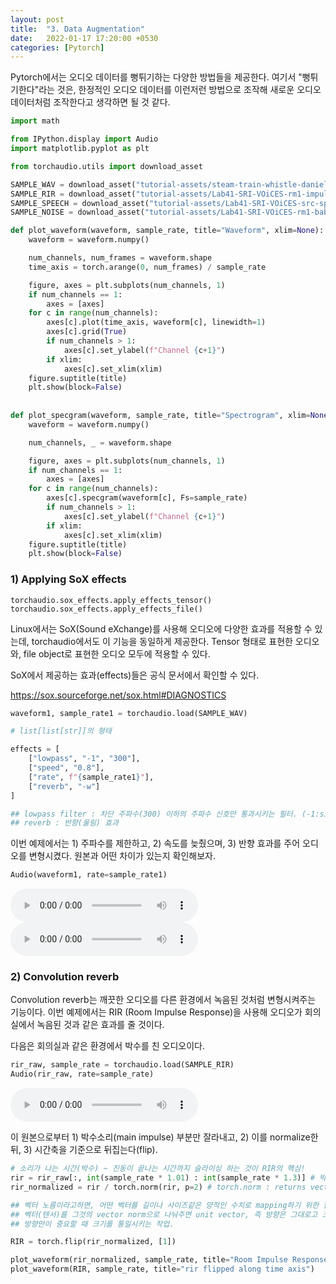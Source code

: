 ```yaml
---
layout: post
title:  "3. Data Augmentation"
date:   2022-01-17 17:20:00 +0530
categories: [Pytorch]
---
```


Pytorch에서는 오디오 데이터를 뻥튀기하는 다양한 방법들을 제공한다.
여기서 "뻥튀기한다"라는 것은, 한정적인 오디오 데이터를 이런저런 방법으로 조작해 새로운 오디오 데이터처럼 조작한다고 생각하면 될 것 같다.  


``` python
import math

from IPython.display import Audio
import matplotlib.pyplot as plt

from torchaudio.utils import download_asset

SAMPLE_WAV = download_asset("tutorial-assets/steam-train-whistle-daniel_simon.wav")
SAMPLE_RIR = download_asset("tutorial-assets/Lab41-SRI-VOiCES-rm1-impulse-mc01-stu-clo-8000hz.wav")
SAMPLE_SPEECH = download_asset("tutorial-assets/Lab41-SRI-VOiCES-src-sp0307-ch127535-sg0042-8000hz.wav")
SAMPLE_NOISE = download_asset("tutorial-assets/Lab41-SRI-VOiCES-rm1-babb-mc01-stu-clo-8000hz.wav")
```

```python
def plot_waveform(waveform, sample_rate, title="Waveform", xlim=None):
    waveform = waveform.numpy()

    num_channels, num_frames = waveform.shape
    time_axis = torch.arange(0, num_frames) / sample_rate

    figure, axes = plt.subplots(num_channels, 1)
    if num_channels == 1:
        axes = [axes]
    for c in range(num_channels):
        axes[c].plot(time_axis, waveform[c], linewidth=1)
        axes[c].grid(True)
        if num_channels > 1:
            axes[c].set_ylabel(f"Channel {c+1}")
        if xlim:
            axes[c].set_xlim(xlim)
    figure.suptitle(title)
    plt.show(block=False)
    
    
def plot_specgram(waveform, sample_rate, title="Spectrogram", xlim=None):
    waveform = waveform.numpy()

    num_channels, _ = waveform.shape

    figure, axes = plt.subplots(num_channels, 1)
    if num_channels == 1:
        axes = [axes]
    for c in range(num_channels):
        axes[c].specgram(waveform[c], Fs=sample_rate)
        if num_channels > 1:
            axes[c].set_ylabel(f"Channel {c+1}")
        if xlim:
            axes[c].set_xlim(xlim)
    figure.suptitle(title)
    plt.show(block=False)
```

### 1) Applying SoX effects

	torchaudio.sox_effects.apply_effects_tensor()
	torchaudio.sox_effects.apply_effects_file()
    
Linux에서는 SoX(Sound eXchange)를 사용해 오디오에 다양한 효과를 적용할 수 있는데, torchaudio에서도 이 기능을 동일하게 제공한다. Tensor 형태로 표현한 오디오와, file object로 표현한 오디오 모두에 적용할 수 있다.

SoX에서 제공하는 효과(effects)들은 공식 문서에서 확인할 수 있다.

https://sox.sourceforge.net/sox.html#DIAGNOSTICS

```python
waveform1, sample_rate1 = torchaudio.load(SAMPLE_WAV)

# list[list[str]]의 형태

effects = [
    ["lowpass", "-1", "300"],
    ["speed", "0.8"],
    ["rate", f"{sample_rate1}"],
    ["reverb", "-w"]
]

## lowpass filter : 차단 주파수(300) 이하의 주파수 신호만 통과시키는 필터. (-1:single-pole, -2:double-pole)
## reverb : 반향(울림) 효과
```

이번 예제에서는 1) 주파수를 제한하고, 2) 속도를 늦췄으며, 3) 반향 효과를 주어 오디오를 변형시켰다.
원본과 어떤 차이가 있는지 확인해보자.

```python
Audio(waveform1, rate=sample_rate1)
```

<audio controls >
 <source src="https://docs.google.com/uc?export=open&id=1QC39H__aXe-enba0BRPMnbi_osk74kdy" type='audio/mp3' />
</audio>

<audio controls >
 <source src="https://docs.google.com/uc?export=open&id=1WPHpp5ogr9RObpafP56ui2xTlybJnoYp" type='audio/mp3' />
</audio>

### 2) Convolution reverb

Convolution reverb는 깨끗한 오디오를 다른 환경에서 녹음된 것처럼 변형시켜주는 기능이다. 이번 예제에서는 RIR (Room Impulse Response)을 사용해 오디오가 회의실에서 녹음된 것과 같은 효과를 줄 것이다.

다음은 회의실과 같은 환경에서 박수를 친 오디오이다.

```python
rir_raw, sample_rate = torchaudio.load(SAMPLE_RIR)
Audio(rir_raw, rate=sample_rate)
```

<audio controls >
 <source src="https://docs.google.com/uc?export=open&id=1FraqQJ4M9bUfmbHe2nFJtD1EVZfDl15d" type='audio/mp3' />
</audio>

이 원본으로부터 1) 박수소리(main impulse) 부분만 잘라내고, 2) 이를 normalize한 뒤, 3) 시간축을 기준으로 뒤집는다(flip).

```python
# 소리가 나는 시간(박수) ~ 진동이 끝나는 시간까지 슬라이싱 하는 것이 RIR의 핵심!
rir = rir_raw[:, int(sample_rate * 1.01) : int(sample_rate * 1.3)] # 박수 부분만
rir_normalized = rir / torch.norm(rir, p=2) # torch.norm : returns vector norm of tensor.

## 벡터 노름이라고하면, 어떤 벡터를 길이나 사이즈같은 양적인 수치로 mapping하기 위한 함수이다.
## 벡터(텐서)를 그것의 vector norm으로 나눠주면 unit vector, 즉 방향은 그대로고 크기는 1인 벡터가 된다.
## 방향만이 중요할 때 크기를 통일시키는 작업.

RIR = torch.flip(rir_normalized, [1])

plot_waveform(rir_normalized, sample_rate, title="Room Impulse Response")
plot_waveform(RIR, sample_rate, title="rir flipped along time axis")
```


